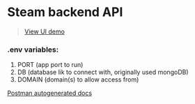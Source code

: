 # Steam backend API
> [View UI demo](https://ic3top.github.io/Steam-app/games)  

### .env variables:
1. PORT (app port to run)
2. DB (database lik to connect with, originally used mongoDB)
3. DOMAIN (domain(s) to allow access from)  

[Postman autogenerated docs](https://documenter.getpostman.com/view/15807135/Tzz5vexc)  